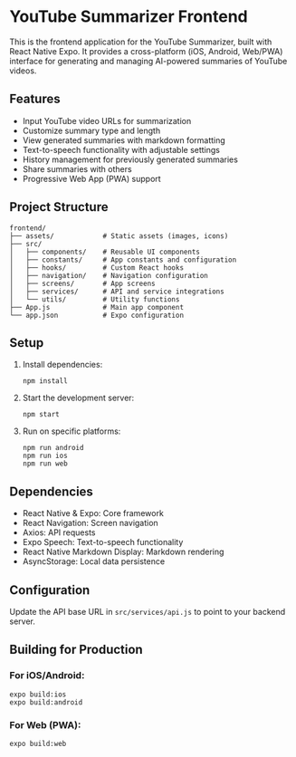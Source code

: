 # YouTube Summarizer Frontend

This is the frontend application for the YouTube Summarizer, built with React Native Expo. It provides a cross-platform (iOS, Android, Web/PWA) interface for generating and managing AI-powered summaries of YouTube videos.

## Features

- Input YouTube video URLs for summarization
- Customize summary type and length
- View generated summaries with markdown formatting
- Text-to-speech functionality with adjustable settings
- History management for previously generated summaries
- Share summaries with others
- Progressive Web App (PWA) support

## Project Structure

```
frontend/
├── assets/            # Static assets (images, icons)
├── src/
│   ├── components/    # Reusable UI components
│   ├── constants/     # App constants and configuration
│   ├── hooks/         # Custom React hooks
│   ├── navigation/    # Navigation configuration
│   ├── screens/       # App screens
│   ├── services/      # API and service integrations
│   └── utils/         # Utility functions
├── App.js             # Main app component
└── app.json           # Expo configuration
```

## Setup

1. Install dependencies:
   ```
   npm install
   ```

2. Start the development server:
   ```
   npm start
   ```

3. Run on specific platforms:
   ```
   npm run android
   npm run ios
   npm run web
   ```

## Dependencies

- React Native & Expo: Core framework
- React Navigation: Screen navigation
- Axios: API requests
- Expo Speech: Text-to-speech functionality
- React Native Markdown Display: Markdown rendering
- AsyncStorage: Local data persistence

## Configuration

Update the API base URL in `src/services/api.js` to point to your backend server.

## Building for Production

### For iOS/Android:
```
expo build:ios
expo build:android
```

### For Web (PWA):
```
expo build:web
```
